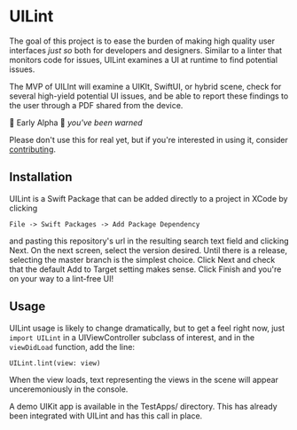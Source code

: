 # UILint

The goal of this project is to ease the burden of making high quality user interfaces _just so_ both for developers and designers. Similar to a linter that monitors code for issues, UILint examines a UI at runtime to find potential issues.

The MVP of UILInt will examine a UIKIt, SwiftUI, or hybrid scene, check for several high-yield potential UI issues, and be able to report these findings to the user through a PDF shared from the device.

🚨 Early Alpha 🚨 _you've been warned_

Please don't use this for real yet, but if you're interested in using it, consider [contributing](https://github.com/qmchenry/UILint/projects/1).

## Installation

UILint is a Swift Package that can be added directly to a project in XCode by clicking

`File -> Swift Packages -> Add Package Dependency`

and pasting this repository's url in the resulting search text field and clicking Next. On the next screen, select the version desired. Until there is a release, selecting the master branch is the simplest choice. Click Next and check that the default Add to Target setting makes sense. Click Finish and you're on your way to a lint-free UI!

## Usage

UILint usage is likely to change dramatically, but to get a feel right now, just `import UILint` in a UIViewController subclass of interest, and in the `viewDidLoad` function, add the line:

`UILint.lint(view: view)` 

When the view loads, text representing the views in the scene will appear unceremoniously in the console.

A demo UIKit app is available in the TestApps/ directory. This has already been integrated with UILint and has this call in place.
